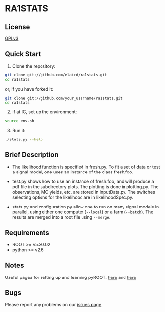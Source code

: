 # RA1STATS

## License
[GPLv3](http://www.gnu.org/licenses/gpl.html)

## Quick Start
1. Clone the repository:
```bash
git clone git://github.com/elaird/ra1stats.git
cd ra1stats
```
or, if you have forked it:
```bash
git clone git://github.com/your_username/ra1stats.git
cd ra1stats
```


2. If at IC, set up the environment:
```bash
source env.sh
```

3. Run it:
```bash
./stats.py --help
```

## Brief Description
* The likelihood function is specified in fresh.py.  To fit a set of
data or test a signal model, one uses an instance of the class
fresh.foo.

* test.py shows how to use an instance of fresh.foo, and will produce
a pdf file in the subdirectory plots.  The plotting is done in
plotting.py.  The observations, MC yields, etc. are stored in
inputData.py.  The switches selecting options for the likelihood are
in likelihoodSpec.py.

* stats.py and configuration.py allow one to run on many signal models
  in parallel, using either one computer (`--local`) or a farm
  (`--batch`).  The results are merged into a root file using `--merge`.

## Requirements
* ROOT >= v5.30.02
* python >= v2.6

## Notes
Useful pages for setting up and learning pyROOT:
[here](http://root.cern.ch/drupal/content/how-use-use-python-pyroot-interpreter) and [here](http://wlav.web.cern.ch/wlav/pyroot/)

## Bugs
Please report any problems on our [issues page](https://github.com/elaird/ra1stats/issues)
